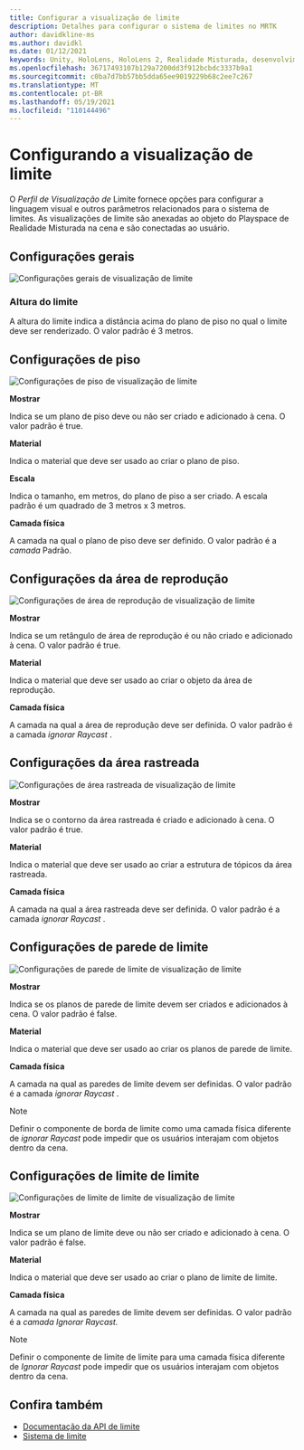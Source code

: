 ```yaml
---
title: Configurar a visualização de limite
description: Detalhes para configurar o sistema de limites no MRTK
author: davidkline-ms
ms.author: davidkl
ms.date: 01/12/2021
keywords: Unity, HoloLens, HoloLens 2, Realidade Misturada, desenvolvimento, MRTK, Sistema de Limites,
ms.openlocfilehash: 36717493107b129a7200dd3f912bcbdc3337b9a1
ms.sourcegitcommit: c0ba7d7bb57bb5dda65ee9019229b68c2ee7c267
ms.translationtype: MT
ms.contentlocale: pt-BR
ms.lasthandoff: 05/19/2021
ms.locfileid: "110144496"
---
```

# <a name="configuring-the-boundary-visualization"></a>Configurando a visualização de limite

O *Perfil de Visualização de* Limite fornece opções para configurar a linguagem visual e outros parâmetros relacionados para o sistema de limites. As visualizações de limite são anexadas ao objeto do Playspace de Realidade Misturada na cena e são conectadas ao usuário.

## <a name="general-settings"></a>Configurações gerais

![Configurações gerais de visualização de limite](../images/boundary/BoundaryVisualizationGeneralSettings.png)

### <a name="boundary-height"></a>Altura do limite

A altura do limite indica a distância acima do plano de piso no qual o limite deve ser renderizado. O valor padrão é 3 metros.

## <a name="floor-settings"></a>Configurações de piso

![Configurações de piso de visualização de limite](../images/boundary/BoundaryVisualizationFloorSettings.png)

**Mostrar**

Indica se um plano de piso deve ou não ser criado e adicionado à cena. O valor padrão é true.

**Material**

Indica o material que deve ser usado ao criar o plano de piso.

**Escala**

Indica o tamanho, em metros, do plano de piso a ser criado. A escala padrão é um quadrado de 3 metros x 3 metros.

**Camada física**

A camada na qual o plano de piso deve ser definido. O valor padrão é a *camada* Padrão.

## <a name="play-area-settings"></a>Configurações da área de reprodução

![Configurações de área de reprodução de visualização de limite](../images/boundary/BoundaryVisualizationPlayAreaSettings.png)

**Mostrar**

Indica se um retângulo de área de reprodução é ou não criado e adicionado à cena. O valor padrão é true.

**Material**

Indica o material que deve ser usado ao criar o objeto da área de reprodução.

**Camada física**

A camada na qual a área de reprodução deve ser definida. O valor padrão é a camada *ignorar Raycast* .

## <a name="tracked-area-settings"></a>Configurações da área rastreada

![Configurações de área rastreada de visualização de limite](../images/boundary/BoundaryVisualizationTrackedAreaSettings.png)

**Mostrar**

Indica se o contorno da área rastreada é criado e adicionado à cena. O valor padrão é true.

**Material**

Indica o material que deve ser usado ao criar a estrutura de tópicos da área rastreada.

**Camada física**

A camada na qual a área rastreada deve ser definida. O valor padrão é a camada *ignorar Raycast* .

## <a name="boundary-wall-settings"></a>Configurações de parede de limite

![Configurações de parede de limite de visualização de limite](../images/boundary/BoundaryVisualizationWallSettings.png)

**Mostrar**

Indica se os planos de parede de limite devem ser criados e adicionados à cena. O valor padrão é false.

**Material**

Indica o material que deve ser usado ao criar os planos de parede de limite.

**Camada física**

A camada na qual as paredes de limite devem ser definidas. O valor padrão é a camada *ignorar Raycast* .

> [!NOTE]
> Definir o componente de borda de limite como uma camada física diferente de *ignorar Raycast* pode impedir que os usuários interajam com objetos dentro da cena.

## <a name="boundary-ceiling-settings"></a>Configurações de limite de limite

![Configurações de limite de limite de visualização de limite](../images/boundary/BoundaryVisualizationCeilingSettings.png)

**Mostrar**

Indica se um plano de limite deve ou não ser criado e adicionado à cena. O valor padrão é false.

**Material**

Indica o material que deve ser usado ao criar o plano de limite de limite.

**Camada física**

A camada na qual as paredes de limite devem ser definidas. O valor padrão é a *camada Ignorar Raycast.*

> [!NOTE]
> Definir o componente de limite de limite para uma camada física diferente de *Ignorar Raycast* pode impedir que os usuários interajam com objetos dentro da cena.

## <a name="see-also"></a>Confira também

- [Documentação da API de limite](xref:Microsoft.MixedReality.Toolkit.Boundary)
- [Sistema de limite](boundary-system-getting-started.md)
